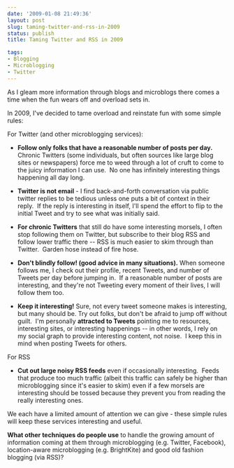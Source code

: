 ```yaml
---
date: '2009-01-08 21:49:36'
layout: post
slug: taming-twitter-and-rss-in-2009
status: publish
title: Taming Twitter and RSS in 2009

tags:
- Blogging
- Microblogging
- Twitter
---
```


As I gleam more information through blogs and microblogs there comes a time when the fun wears off and overload sets in.

In 2009, I've decided to tame overload and reinstate fun with some simple rules:

For Twitter (and other microblogging services):



	
  * **Follow only folks that have a reasonable number of posts per day.** Chronic Twitters (some individuals, but often sources like large blog sites or newspapers) force me to weed through a lot of cruft to come to the juicy information I can use.  No one has infinitely interesting things happening all day long.

	
  * **Twitter is not email** - I find back-and-forth conversation via public twitter replies to be tedious unless one puts a bit of context in their reply.  If the reply is interesting in itself, I'll spend the effort to flip to the initial Tweet and try to see what was initially said.

	
  * **For chronic Twitters** that still do have some interesting morsels, I often stop following them on Twitter, but subscribe to their blog RSS and follow lower traffic there -- RSS is much easier to skim through than Twitter.  Garden hose instead of fire hose.

	
  * **Don't blindly follow! (good advice in many situations).** When someone follows me, I check out their profile, recent Tweets, and number of Tweets per day before jumping in.  If a reasonable number of posts are interesting, and they're not Tweeting every moment of their lives, I will follow them too.

	
  * **Keep it interesting!** Sure, not every tweet someone makes is interesting, but many should be. Try out folks, but don't be afraid to jump off without guilt.  I'm personally **attracted to Tweets** pointing me to resources, interesting sites, or interesting happenings -- in other words, I rely on my social graph to provide interesting content, not noise.  I keep this in mind when posting Tweets for others.


For RSS

	
  * **Cut out large noisy RSS feeds** even if occasionally interesting.  Feeds that produce too much traffic (albeit this traffic can safely be higher than microblogging since it's easier to skim) even if a few morsels are interesting should be tossed because they prevent you from reading the really interesting ones.


We each have a limited amount of attention we can give - these simple rules will keep these services interesting and useful.

**What other techniques do people use** to handle the growing amount of information coming at them through microblogging (e.g. Twitter, Facebook), location-aware microblogging (e.g. BrightKite) and good old fashion blogging (via RSS)?
